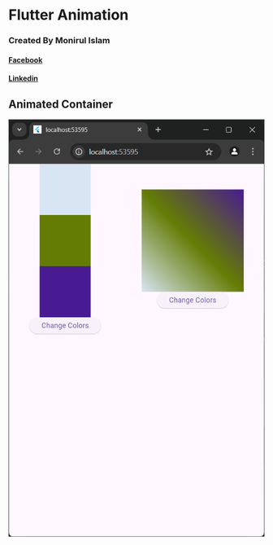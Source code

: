 # Flutter Animation
### Created By Monirul Islam
#### [Facebook](https://www.facebook.com/memonirul.1999/)
#### [Linkedin](https://www.linkedin.com/in/monirul-islam-89586a326/)

## Animated Container
![AnimatedContainer](results/Screenshot%202024-10-19%20154323.png)
